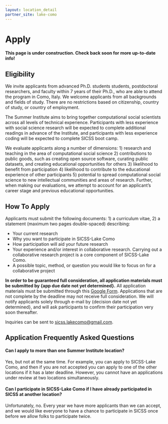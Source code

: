 ```yaml
---
layout: location_detail
partner_site: lake-como
---
```


[//]: # (Update the following info to match your location!)

# Apply

**This page is under construction. Check back soon for more up-to-date info!**

## Eligibility

We invite applicants from advanced Ph.D. students students, postdoctoral researchers, and faculty within 7 years of their Ph.D., who are able to attend the program in Como, Italy. We welcome applicants from all backgrounds and fields of study. There are no restrictions based on citizenship, country of study, or country of employment. 

The Summer Institute aims to bring together computational social scientists across all levels of technical experience. Participants with less experience with social science research will be expected to complete additional readings in advance of the Institute, and participants with less experience coding will be expected to complete SICSS boot camp.

We evaluate applicants along a number of dimensions: 1) research and teaching in the area of computational social science 2) contributions to public goods, such as creating open source software, curating public datasets, and creating educational opportunities for others 3) likelihood to benefit from participation 4) likelihood to contribute to the educational experience of other participants 5) potential to spread computational social science to new intellectual communities and areas of research. Further, when making our evaluations, we attempt to account for an applicant’s career stage and previous educational opportunities.

## How To Apply

Applicants must submit the following documents: 1) a curriculum vitae, 2) a statement (maximum two pages double-spaced) describing: 

- Your current research
- Why you want to participate in SICSS-Lake Como
- How participation will aid your future research
- Your experience and/or interest in collaborative research. Carrying out a collaborative research project is a core component of SICSS-Lake Como.
- A possible topic, method, or question you would like to focus on for a collaborative project

**In order to be guaranteed full consideration, all application materials must be submitted by {app due date not yet determined}.** All application materials must be submitted through this [Google Form](https://docs.google.com/forms/d/e/1FAIpQLSeQO7QI4PLWD57am-uua1iJUha73aqPuBn_Y_pzsvM9DZFCiw/viewform). Applications that are not complete by the deadline may not receive full consideration. We will notify applicants solely through e-mail by {decision date not yet determined}, and will ask participants to confirm their participation very soon thereafter.

Inquiries can be sent to sicss.lakecomo@gmail.com.

## Application Frequently Asked Questions

#### Can I apply to more than one Summer Institute location?

Yes, but not at the same time. For example, you can apply to SICSS-Lake Como, and then if you are not accepted you can apply to one of the other locations if it has a later deadline. However, you cannot have an applications under review at two locations simultaneously.

#### Can I participate in SICSS-Lake Como if I have already participated in SICSS at another location?

Unfortunately, no. Every year we have more applicants than we can accept, and we would like everyone to have a chance to participate in SICSS once before we allow folks to participate twice.
